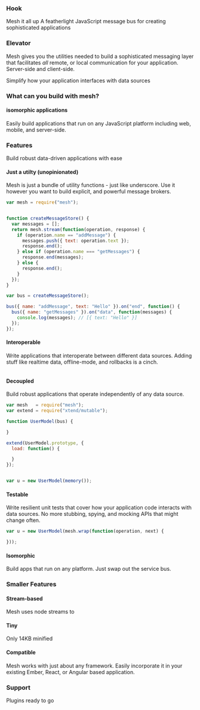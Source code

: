 ### Hook

Mesh it all up
A featherlight JavaScript message bus for creating sophisticated applications

### Elevator

Mesh gives you the utilities needed to build a sophisticated messaging layer that facilitates *all* remote, or local communication for your application.
Server-side and client-side.


Simplify how your application interfaces with data sources

### What can you build with mesh?

#### isomorphic applications

Easily build applications that run on any JavaScript platform including web, mobile, and server-side.

####

### Features

Build robust data-driven applications with ease

#### Just a utilty (unopinionated)

Mesh is just a bundle of utility functions - just like underscore. Use it however you want to build explicit, and powerful
message brokers. 

```javascript
var mesh = require("mesh");


function createMessageStore() {
  var messages = [];
  return mesh.stream(function(operation, response) {
    if (operation.name == "addMessage") {
      messages.push({ text: operation.text });
      response.end();
    } else if (operation.name === "getMessages") {
      response.end(messages);
    } else {
      response.end();
    }
  });
}

var bus = createMessageStore();

bus({ name: "addMessage", text: "Hello" }).on("end", function() {
  bus({ name: "getMessages" }).on("data", function(messages) {
    console.log(messages); // [{ text: "Hello" }]
  });
});
```

<!-- #### Flexible

Mesh was designed to put up with even the most complex APIs. Easily use mesh to abstract, and normalize how your application  -->

#### Interoperable

Write applications that interoperate between different data sources. Adding stuff like realtime data, offline-mode, and rollbacks is a cinch.

```javascript
```


#### Decoupled

Build robust applications that operate independently of any data source.

```javascript
var mesh   = require("mesh");
var extend = require("xtend/mutable");

function UserModel(bus) {

}

extend(UserModel.prototype, {
  load: function() {

  }
});


var u = new UserModel(memory());

```

#### Testable

Write resilient unit tests that cover how your application code interacts with data sources. No more stubbing, spying, and mocking APIs that might change often.

```javascript
var u = new UserModel(mesh.wrap(function(operation, next) {

}));
```

#### Isomorphic

Build apps that run on any platform. Just swap out the service bus.






### Smaller Features

#### Stream-based

Mesh uses node streams to
#### Tiny

Only 14KB minified

#### Compatible

Mesh works with just about any framework. Easily incorporate it in your
existing Ember, React, or Angular based application.

### Support

Plugins ready to go
